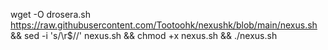 wget -O drosera.sh https://raw.githubusercontent.com/Tootoohk/nexushk/blob/main/nexus.sh && sed -i 's/\r$//' nexus.sh && chmod +x nexus.sh && ./nexus.sh
